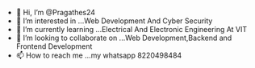 - 👋 Hi, I’m @Pragathes24
- 👀 I’m interested in ...Web Development And Cyber Security
- 🌱 I’m currently learning ...Electrical And Electronic Engineering At VIT
- 💞️ I’m looking to collaborate on ...Web Development,Backend and Frontend Development
- 📫 How to reach me ...my whatsapp 8220498484

<!---
Pragathes24/Pragathes24 is a ✨ special ✨ repository because its `README.md` (this file) appears on your GitHub profile.
You can click the Preview link to take a look at your changes.
--->
